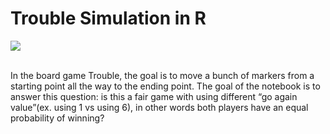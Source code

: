 # Trouble Simulation in R

![](https://i5.walmartimages.com/dfw/6e29e393-8344/k2-_9d7ed271-3396-4cc9-ae22-9987c312ccbc.v1.jpg)

<br>
In the board game Trouble, the goal is to move a bunch of markers from a starting point all the way to the ending point. The goal of the notebook is to answer this question: is this a fair game with using different “go again value”(ex. using 1 vs using 6), in other words both players have an equal probability of winning?

